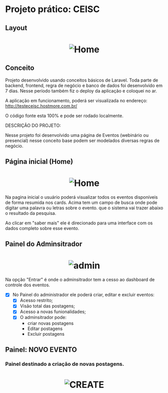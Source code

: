 

<h1>Projeto prático: CEISC</h1>


## Layout



<h1 align="center">
    <img alt="Home" title="#Ecoleta" src="https://user-images.githubusercontent.com/45882588/111509234-4a9bcc80-872b-11eb-9a9f-f630ff43cb1b.JPG" />
</h1>



## Conceito


Projeto desenvolvido usando conceitos básicos de Laravel.
Toda parte de backend, frontend, regra de negócio e banco de dados foi desenvolvido em 7 dias. 
Nesse período também fiz o deploy da aplicação e coloquei no ar.

A aplicação em funcionamento, poderá ser visualizada no endereço: http://testeceisc.hostmore.com.br/

O código fonte esta 100% e pode ser rodado localmente.

DESCRIÇÃO DO PROJETO:

Nesse projeto foi desenvolvido uma página de Eventos (webinário ou presencial)
nesse conceito base podem ser modelados diversas regras de negócio.



## Página inicial (Home)


<h1 align="center">
    <img alt="Home" title="#Ecoleta" src="https://user-images.githubusercontent.com/45882588/111513113-38239200-872f-11eb-97c4-04299fff21fc.png" />
</h1>

Na pagina inicial o usuário poderá visualizar todos os eventos disponíveis de forma resumida nos cards.
Acima tem um campo de busca onde pode digitar uma palavra ou letras sobre o evento.
que o sistema vai trazer abaixo o resultado da pesquisa. 


Ao clicar em "saber mais" ele é direcionado para uma interface com os dados completo sobre esse evento.

## Painel do Adminsitrador
<h1 align="center">
    <img alt="admin" title="#Ecoleta" src="https://user-images.githubusercontent.com/45882588/111512206-4329f280-872e-11eb-9651-34e9b144383d.jpg" />
</h1>

Na opção "Entrar" é onde o adminsitrador tem a cesso ao dashboard de controle dos eventos.

- [x] No Painel do administrador ele poderá criar, editar e excluir eventos:
   - [x] Acesso restrito;
   - [x] Visão total das postagens;
   - [x] Acesso a novas funionalidades;
   - [x] O adminsitrador pode:
     - criar novas postagens
     - Editar postagens
     - Excluir postagens

## Painel: NOVO EVENTO
<H3>Painel destinado a criação de novas postagens.</H3>
<h1 align="center">
    <img alt="CREATE" title="#ARGEMIRO" src="https://user-images.githubusercontent.com/45882588/111556485-82c20000-8769-11eb-8856-c56a6e03c7e7.jpg" />
</h1>



